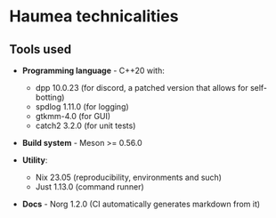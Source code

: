



# Haumea technicalities



## Tools used

- **Programming language** - C++20 with:
    - dpp 10.0.23 (for discord, a patched version that allows for self-botting)
    - spdlog 1.11.0 (for logging)
    - gtkmm-4.0 (for GUI)
    - catch2 3.2.0 (for unit tests)

- **Build system** - Meson >= 0.56.0

- **Utility**:
    - Nix 23.05 (reproducibility, environments and such)
    - Just 1.13.0 (command runner)

- **Docs** - Norg 1.2.0 (CI automatically generates markdown from it)

